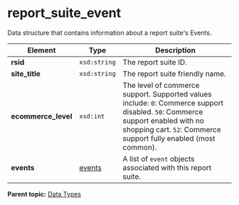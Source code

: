 # report\_suite\_event

Data structure that contains information about a report suite's Events.

|Element|Type|Description|
|-------|----|-----------|
|**rsid** |`xsd:string` | The report suite ID. |
|**site\_title** |`xsd:string` | The report suite friendly name. |
|**ecommerce\_level** |`xsd:int` | The level of commerce support. Supported values include: `0`: Commerce support disabled. `50`: Commerce support enabled with no shopping cart. `52`: Commerce support fully enabled \(most common\). |
|**events** |[events](r_events.md#) | A list of `event` objects associated with this report suite. |

**Parent topic:** [Data Types](../data_types/c_datatypes.md)


